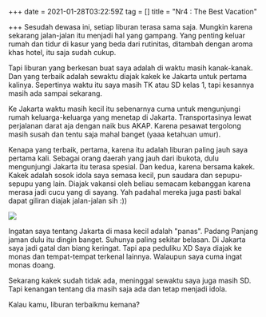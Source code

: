 +++
date = 2021-01-28T03:22:59Z
tag = []
title = "Nr4 : The Best Vacation"

+++
Sesudah dewasa ini, setiap liburan terasa sama saja. Mungkin karena sekarang jalan-jalan itu menjadi hal yang gampang. Yang penting keluar rumah dan tidur di kasur yang beda dari rutinitas, ditambah dengan aroma khas hotel, itu saja sudah cukup.

Tapi liburan yang berkesan buat saya adalah di waktu masih kanak-kanak. Dan yang terbaik adalah sewaktu diajak kakek ke Jakarta untuk pertama kalinya. Sepertinya waktu itu saya masih TK atau SD kelas 1, tapi kesannya masih ada sampai sekarang.

Ke Jakarta waktu masih kecil itu sebenarnya cuma untuk mengunjungi rumah keluarga-keluarga yang menetap di Jakarta. Transportasinya lewat perjalanan darat aja dengan naik bus AKAP. Karena pesawat tergolong masih susah dan tentu saja mahal banget (yaaa ketahuan umur).

Kenapa yang terbaik, pertama, karena itu adalah liburan paling jauh saya pertama kali. Sebagai orang daerah yang jauh dari ibukota, dulu mengunjungi Jakarta itu terasa spesial. Dan kedua, karena bersama kakek. Kakek adalah sosok idola saya semasa kecil, pun saudara dan sepupu-sepupu yang lain. Diajak vakansi oleh beliau semacam kebanggan karena merasa jadi cucu yang di sayang. Yah padahal mereka juga pasti bakal dapat giliran diajak jalan-jalan sih :))

![](https://asset.kompas.com/crops/2GcCFZ55KIHd592uVInxYNwan5Q=/0x37:960x677/750x500/data/photo/2018/07/12/2049471528.jpg)

Ingatan saya tentang Jakarta di masa kecil adalah "panas". Padang Panjang jaman dulu itu dingin banget. Suhunya paling sekitar belasan. Di Jakarta saya jadi gatal dan biang keringat. Tapi apa peduliku XD Saya diajak ke monas dan tempat-tempat terkenal lainnya. Walaupun saya cuma ingat monas doang.

Sekarang kakek sudah tidak ada, meninggal sewaktu saya juga masih SD. Tapi kenangan tentang dia masih saja ada dan tetap menjadi idola.

Kalau kamu, liburan terbaikmu kemana?